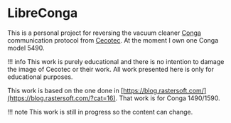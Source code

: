 # LibreConga

This is a personal project for reversing the vacuum cleaner [Conga](https://www.storececotec.com/29-robots-aspiradores) communication protocol from [Cecotec](https://www.storececotec.com/). At the moment I own one Conga model 5490.

<!-- prettier-ignore-start -->

!!! info
    This work is purely educational and there is no intention to damage the image of Cecotec or their work. All work presented here is only for educational purposes.

<!-- prettier-ignore-end -->

This work is based on the one done in [https://blog.rastersoft.com/](https://blog.rastersoft.com/?cat=16). That work is for Conga 1490/1590.

<!-- prettier-ignore-start -->

!!! note
    This work is still in progress so the content can change.

<!-- prettier-ignore-end -->
